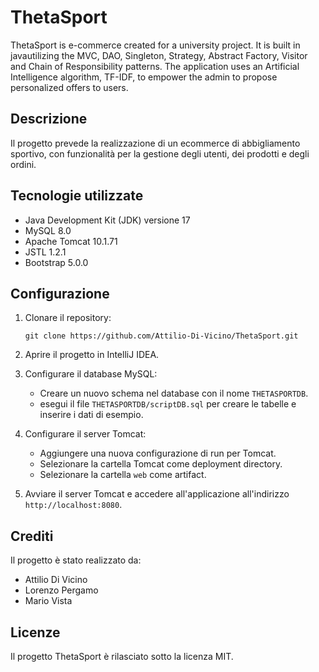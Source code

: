 # ThetaSport

ThetaSport is e-commerce created for a university project. It is built in javautilizing the MVC, DAO, Singleton, Strategy, Abstract Factory, Visitor and Chain of Responsibility patterns. The application uses an Artificial Intelligence algorithm, TF-IDF, to empower the admin to propose personalized offers to users.

## Descrizione

Il progetto prevede la realizzazione di un ecommerce di abbigliamento sportivo, con funzionalità per la gestione degli utenti, dei prodotti e degli ordini.

## Tecnologie utilizzate

- Java Development Kit (JDK) versione 17
- MySQL 8.0
- Apache Tomcat 10.1.71
- JSTL 1.2.1
- Bootstrap 5.0.0

## Configurazione

1. Clonare il repository:

    ```
    git clone https://github.com/Attilio-Di-Vicino/ThetaSport.git
    ```

2. Aprire il progetto in IntelliJ IDEA.

3. Configurare il database MySQL:

    - Creare un nuovo schema nel database con il nome `THETASPORTDB`.
    - esegui il file `THETASPORTDB/scriptDB.sql` per creare le tabelle e inserire i dati di esempio.

4. Configurare il server Tomcat:

    - Aggiungere una nuova configurazione di run per Tomcat.
    - Selezionare la cartella Tomcat come deployment directory.
    - Selezionare la cartella `web` come artifact.

5. Avviare il server Tomcat e accedere all'applicazione all'indirizzo `http://localhost:8080`.

## Crediti

Il progetto è stato realizzato da:

- Attilio Di Vicino
- Lorenzo Pergamo
- Mario Vista

## Licenze

Il progetto ThetaSport è rilasciato sotto la licenza MIT.


